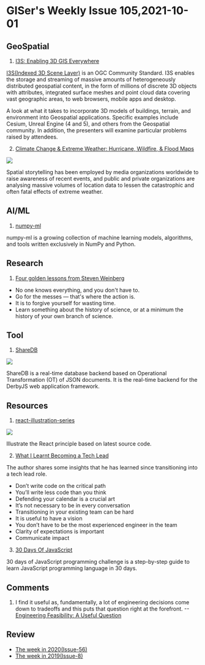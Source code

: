 # GISer's Weekly Issue 105,2021-10-01

## GeoSpatial

1. [I3S: Enabling 3D GIS Everywhere](https://www.khronos.org/assets/uploads/developers/presentations/Geospatial_ESRI_SIGGRAPH_Aug21.pdf)

[I3S(Indexed 3D Scene Layer)](https://github.com/Esri/i3s-spec) is an OGC Community Standard. I3S enables the storage and streaming of massive amounts of heterogeneously distributed geospatial content, in the form of millions of discrete 3D objects with attributes, integrated surface meshes and point cloud data covering vast geographic areas, to web browsers, mobile apps and desktop.

A look at what it takes to incorporate 3D models of buildings, terrain, and environment into Geospatial applications. Specific examples include Cesium, Unreal Engine (4 and 5), and others from the Geospatial community. In addition, the presenters will examine particular problems raised by attendees.

2. [Climate Change & Extreme Weather: Hurricane, Wildfire, & Flood Maps](https://carto.com/blog/climate-change-extreme-weather-maps/)

![](https://carto.com/blog/img/posts/2021/2021-09-29-climate-change-extreme-weather-maps/hurricane-ida.png)

Spatial storytelling has been employed by media organizations worldwide to raise awareness of recent events, and public and private organizations are analysing massive volumes of location data to lessen the catastrophic and often fatal effects of extreme weather.

## AI/ML

1. [numpy-ml](https://github.com/ddbourgin/numpy-ml)

numpy-ml is a growing collection of machine learning models, algorithms, and tools written exclusively in NumPy and Python.

## Research

1. [Four golden lessons from Steven Weinberg](https://www.nature.com/articles/426389a)

- No one knows everything, and you don't have to.
- Go for the messes — that's where the action is.
- It is to forgive yourself for wasting time.
- Learn something about the history of science, or at a minimum the history of your own branch of science.

## Tool

1. [ShareDB](https://github.com/share/sharedb)

![](https://github.com/share/sharedb/raw/master/examples/leaderboard/demo.gif)

ShareDB is a real-time database backend based on Operational Transformation (OT) of JSON documents. It is the real-time backend for the DerbyJS web application framework.

## Resources

1. [react-illustration-series](https://github.com/7kms/react-illustration-series)

![](https://github.com/7kms/react-illustration-series/raw/master/snapshots/macro-structure/core-packages.png)

Illustrate the React principle based on latest source code.

2. [What I Learnt Becoming a Tech Lead](https://tomgamon.com/posts/things-i-have-learned-new-tech-lead/?newsletter)

The author shares some insights that he has learned since transitioning into a tech lead role.

- Don’t write code on the critical path
- You’ll write less code than you think
- Defending your calendar is a crucial art
- It’s not necessary to be in every conversation
- Transitioning in your existing team can be hard
- It is useful to have a vision
- You don’t have to be the most experienced engineer in the team
- Clarity of expectations is important
- Communicate impact

3. [30 Days Of JavaScript](https://github.com/Asabeneh/30-Days-Of-JavaScript)

30 days of JavaScript programming challenge is a step-by-step guide to learn JavaScript programming language in 30 days.

## Comments

1.  I find it useful as, fundamentally, a lot of engineering decisions come down to tradeoffs and this puts that question right at the forefront.
    --[Engineering Feasibility: A Useful Question](https://tomgamon.com/posts/a-useful-question/?newsletter)

## Review

- [The week in 2020(Issue-56)](https://github.com/lkcozy/weekly/blob/master/docs/2020/issue-56.md)
- [The week in 2019(Issue-8)](https://github.com/lkcozy/weekly/blob/master/docs/2019/issue-8.md)
